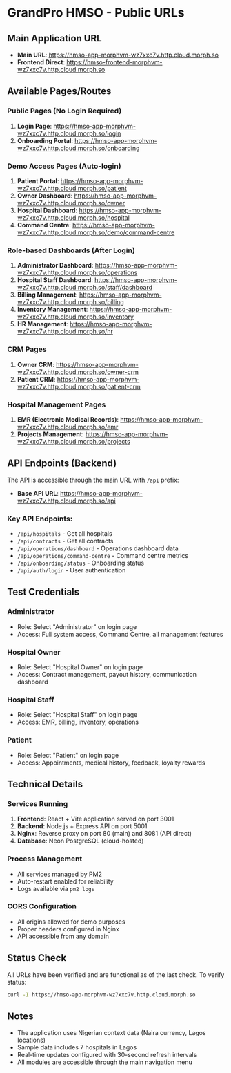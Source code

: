 # GrandPro HMSO - Public URLs

## Main Application URL
- **Main URL**: https://hmso-app-morphvm-wz7xxc7v.http.cloud.morph.so
- **Frontend Direct**: https://hmso-frontend-morphvm-wz7xxc7v.http.cloud.morph.so

## Available Pages/Routes

### Public Pages (No Login Required)
1. **Login Page**: https://hmso-app-morphvm-wz7xxc7v.http.cloud.morph.so/login
2. **Onboarding Portal**: https://hmso-app-morphvm-wz7xxc7v.http.cloud.morph.so/onboarding

### Demo Access Pages (Auto-login)
1. **Patient Portal**: https://hmso-app-morphvm-wz7xxc7v.http.cloud.morph.so/patient
2. **Owner Dashboard**: https://hmso-app-morphvm-wz7xxc7v.http.cloud.morph.so/owner
3. **Hospital Dashboard**: https://hmso-app-morphvm-wz7xxc7v.http.cloud.morph.so/hospital
4. **Command Centre**: https://hmso-app-morphvm-wz7xxc7v.http.cloud.morph.so/demo/command-centre

### Role-based Dashboards (After Login)
1. **Administrator Dashboard**: https://hmso-app-morphvm-wz7xxc7v.http.cloud.morph.so/operations
2. **Hospital Staff Dashboard**: https://hmso-app-morphvm-wz7xxc7v.http.cloud.morph.so/staff/dashboard
3. **Billing Management**: https://hmso-app-morphvm-wz7xxc7v.http.cloud.morph.so/billing
4. **Inventory Management**: https://hmso-app-morphvm-wz7xxc7v.http.cloud.morph.so/inventory
5. **HR Management**: https://hmso-app-morphvm-wz7xxc7v.http.cloud.morph.so/hr

### CRM Pages
1. **Owner CRM**: https://hmso-app-morphvm-wz7xxc7v.http.cloud.morph.so/owner-crm
2. **Patient CRM**: https://hmso-app-morphvm-wz7xxc7v.http.cloud.morph.so/patient-crm

### Hospital Management Pages
1. **EMR (Electronic Medical Records)**: https://hmso-app-morphvm-wz7xxc7v.http.cloud.morph.so/emr
2. **Projects Management**: https://hmso-app-morphvm-wz7xxc7v.http.cloud.morph.so/projects

## API Endpoints (Backend)
The API is accessible through the main URL with `/api` prefix:
- **Base API URL**: https://hmso-app-morphvm-wz7xxc7v.http.cloud.morph.so/api

### Key API Endpoints:
- `/api/hospitals` - Get all hospitals
- `/api/contracts` - Get all contracts
- `/api/operations/dashboard` - Operations dashboard data
- `/api/operations/command-centre` - Command centre metrics
- `/api/onboarding/status` - Onboarding status
- `/api/auth/login` - User authentication

## Test Credentials

### Administrator
- Role: Select "Administrator" on login page
- Access: Full system access, Command Centre, all management features

### Hospital Owner
- Role: Select "Hospital Owner" on login page
- Access: Contract management, payout history, communication dashboard

### Hospital Staff
- Role: Select "Hospital Staff" on login page
- Access: EMR, billing, inventory, operations

### Patient
- Role: Select "Patient" on login page
- Access: Appointments, medical history, feedback, loyalty rewards

## Technical Details

### Services Running
1. **Frontend**: React + Vite application served on port 3001
2. **Backend**: Node.js + Express API on port 5001
3. **Nginx**: Reverse proxy on port 80 (main) and 8081 (API direct)
4. **Database**: Neon PostgreSQL (cloud-hosted)

### Process Management
- All services managed by PM2
- Auto-restart enabled for reliability
- Logs available via `pm2 logs`

### CORS Configuration
- All origins allowed for demo purposes
- Proper headers configured in Nginx
- API accessible from any domain

## Status Check
All URLs have been verified and are functional as of the last check.
To verify status:
```bash
curl -I https://hmso-app-morphvm-wz7xxc7v.http.cloud.morph.so
```

## Notes
- The application uses Nigerian context data (Naira currency, Lagos locations)
- Sample data includes 7 hospitals in Lagos
- Real-time updates configured with 30-second refresh intervals
- All modules are accessible through the main navigation menu

